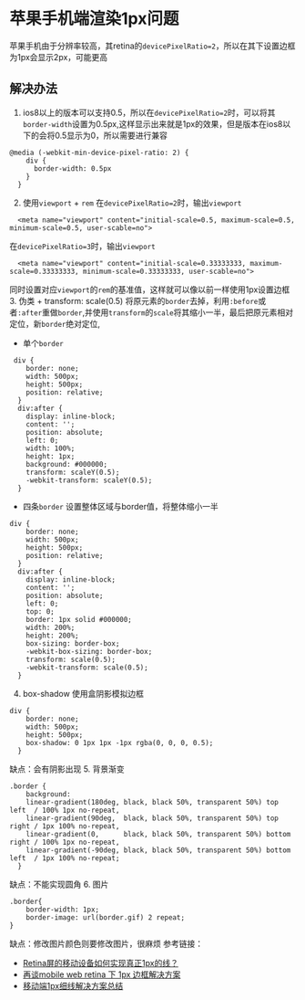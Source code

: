 # 苹果手机端渲染1px问题
苹果手机由于分辨率较高，其retina的`devicePixelRatio=2`，所以在其下设置边框为1px会显示2px，可能更高
## 解决办法
1. ios8以上的版本可以支持0.5，所以在`devicePixelRatio=2`时，可以将其`border-width`设置为0.5px,这样显示出来就是1px的效果，但是版本在ios8以下的会将0.5显示为0，所以需要进行兼容
```
@media (-webkit-min-device-pixel-ratio: 2) {
    div {
      border-width: 0.5px
    }
  }
```
2. 使用`viewport` + `rem`
在`devicePixelRatio=2`时，输出`viewport`
```
  <meta name="viewport" content="initial-scale=0.5, maximum-scale=0.5, minimum-scale=0.5, user-scable=no">
```
在`devicePixelRatio=3`时，输出`viewport`
```
  <meta name="viewport" content="initial-scale=0.33333333, maximum-scale=0.33333333, minimum-scale=0.33333333, user-scable=no">
```
同时设置对应`viewport`的`rem`的基准值，这样就可以像以前一样使用1px设置边框
3. 伪类 + transform: scale(0.5)
将原元素的`border`去掉，利用`:before`或者`:after`重做`border`,并使用`transform`的`scale`将其缩小一半，最后把原元素相对定位，新`border`绝对定位,
- 单个`border`
```
 div {
    border: none;
    width: 500px;
    height: 500px;
    position: relative;
  }
  div:after {
    display: inline-block;
    content: '';
    position: absolute;
    left: 0;
    width: 100%;
    height: 1px;
    background: #000000;
    transform: scaleY(0.5);
    -webkit-transform: scaleY(0.5);
  }
```
- 四条`border`
设置整体区域与border值，将整体缩小一半
```
div {
    border: none;
    width: 500px;
    height: 500px;
    position: relative;
  }
  div:after {
    display: inline-block;
    content: '';
    position: absolute;
    left: 0;
    top: 0;
    border: 1px solid #000000;
    width: 200%;
    height: 200%;
    box-sizing: border-box;
    -webkit-box-sizing: border-box;
    transform: scale(0.5);
    -webkit-transform: scale(0.5);
  }
```

4. box-shadow
使用盒阴影模拟边框
```
div {
    border: none;
    width: 500px;
    height: 500px;
    box-shadow: 0 1px 1px -1px rgba(0, 0, 0, 0.5);
  }
```
缺点：会有阴影出现
5. 背景渐变
```
.border {
    background:
    linear-gradient(180deg, black, black 50%, transparent 50%) top    left  / 100% 1px no-repeat,
    linear-gradient(90deg,  black, black 50%, transparent 50%) top    right / 1px 100% no-repeat,
    linear-gradient(0,      black, black 50%, transparent 50%) bottom right / 100% 1px no-repeat,
    linear-gradient(-90deg, black, black 50%, transparent 50%) bottom left  / 1px 100% no-repeat;
  }
```
缺点：不能实现圆角
6. 图片
```
.border{
    border-width: 1px;
    border-image: url(border.gif) 2 repeat;
}
```
缺点：修改图片颜色则要修改图片，很麻烦
参考链接：
- [Retina屏的移动设备如何实现真正1px的线？](http://jinlong.github.io/2015/05/24/css-retina-hairlines/#comments)
- [再谈mobile web retina 下 1px 边框解决方案](http://www.ghugo.com/css-retina-hairline/)
- [移动端1px细线解决方案总结](https://www.jianshu.com/p/d62d22b44ce4)